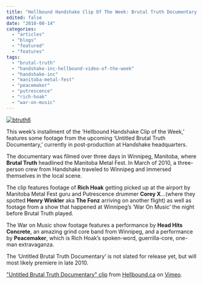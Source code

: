 ```yaml
---
title: "Hellbound Handshake Clip Of The Week: Brutal Truth Documentary Clip"
edited: false
date: "2010-08-14"
categories:
  - "articles"
  - "blogs"
  - "featured"
  - "features"
tags:
  - "brutal-truth"
  - "handshake-inc-hellbound-video-of-the-week"
  - "handshake-inc"
  - "manitoba-metal-fest"
  - "peacemaker"
  - "putrescence"
  - "rich-hoak"
  - "war-on-music"
---
```


[![](http://www.hellbound.ca/wp-content/uploads/2010/05/btruth6-300x200.jpg "btruth6")](http://www.hellbound.ca/wp-content/uploads/2010/05/btruth6.jpg)

This week’s installment of the ‘Hellbound Handshake Clip of the Week,’ features some footage from the upcoming ‘Untitled Brutal Truth Documentary,’ currently in post-production at Handshake headquarters.

The documentary was filmed over three days in Winnipeg, Manitoba, where **Brutal Truth** headlined the Manitoba Metal Fest. In March of 2010, a three-person crew from Handshake traveled to Winnipeg and immersed themselves in the local scene.

The clip features footage of **Rich Hoak** getting picked up at the airport by Manitoba Metal Fest guru and Putrescence drummer **Corey X**…(where they spotted **Henry Winkler** aka **The Fonz** arriving on another flight) as well as footage from a show that happened at Winnipeg’s ‘War On Music’ the night before Brutal Truth played.

The War on Music show footage features a performance by **Head Hits Concrete**, an amazing grind core band from Winnipeg, and a performance by **Peacemaker**, which is Rich Hoak’s spoken-word, guerrilla-core, one-man extravaganza.

The ‘Untitled Brutal Truth Documentary’ is not slated for release yet, but will most likely premiere in late 2010.

["Untitled Brutal Truth Documentary" clip](http://vimeo.com/14124146) from [Hellbound.ca](http://vimeo.com/hellbound) on [Vimeo](http://vimeo.com).
